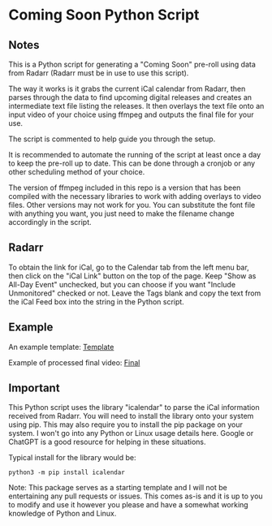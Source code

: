 # Coming Soon Python Script

## Notes

This is a Python script for generating a "Coming Soon" pre-roll using data from Radarr (Radarr must be in use to use this script).

The way it works is it grabs the current iCal calendar from Radarr, then parses through the data to find upcoming digital releases and creates an intermediate text file listing the releases. It then overlays the text file onto an input video of your choice using ffmpeg and outputs the final file for your use.

The script is commented to help guide you through the setup.

It is recommended to automate the running of the script at least once a day to keep the pre-roll up to date. This can be done through a cronjob or any other scheduling method of your choice.

The version of ffmpeg included in this repo is a version that has been compiled with the necessary libraries to work with adding overlays to video files. Other versions may not work for you. You can substitute the font file with anything you want, you just need to make the filename change accordingly in the script.

## Radarr

To obtain the link for iCal, go to the Calendar tab from the left menu bar, then click on the "iCal Link" button on the top of the page. Keep "Show as All-Day Event" unchecked, but you can choose if you want "Include Unmonitored" checked or not. Leave the Tags blank and copy the text from the iCal Feed box into the string in the Python script.

## Example

An example template: [Template](https://www.youtube.com/watch?v=kKc8jydRlzc)

Example of processed final video: [Final](https://www.youtube.com/watch?v=IJHpwps4DYM)

## Important

This Python script uses the library "icalendar" to parse the iCal information received from Radarr. You will need to install the library onto your system using pip. This may also require you to install the pip package on your system. I won't go into any Python or Linux usage details here. Google or ChatGPT is a good resource for helping in these situations.

Typical install for the library would be:

    python3 -m pip install icalendar

Note: This package serves as a starting template and I will not be entertaining any pull requests or issues. This comes as-is and it is up to you to modify and use it however you please and have a somewhat working knowledge of Python and Linux.
